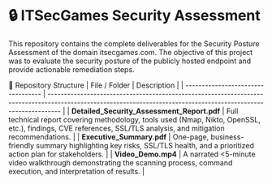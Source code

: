 # 🔒 ITSecGames Security Assessment

This repository contains the complete deliverables for the Security Posture Assessment of the domain itsecgames.com.
The objective of this project was to evaluate the security posture of the publicly hosted endpoint and provide actionable remediation steps.

📁 Repository Structure
| File / Folder                      | Description                                                                                                                                                      |
| ---------------------------------- | ---------------------------------------------------------------------------------------------------------------------------------------------------------------- |
| **Detailed_Security_Assessment_Report.pdf** | Full technical report covering methodology, tools used (Nmap, Nikto, OpenSSL, etc.), findings, CVE references, SSL/TLS analysis, and mitigation recommendations. |
| **Executive_Summary.pdf**          | One-page, business-friendly summary highlighting key risks, SSL/TLS health, and a prioritized action plan for stakeholders.                                      |
| **Video_Demo.mp4**                 | A narrated <5-minute video walkthrough demonstrating the scanning process, command execution, and interpretation of results.                                     |
